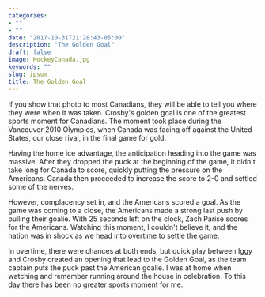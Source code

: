 ```yaml
---
categories:
- ""
- ""
date: "2017-10-31T21:28:43-05:00"
description: "The Golden Goal"
draft: false
image: HockeyCanada.jpg
keywords: ""
slug: ipsum
title: The Golden Goal
---
```


If you show that photo to most Canadians, they will be able to tell you where they were when it was taken. Crosby's golden goal is one of the greatest sports moment for Canadians. The moment took place during the Vancouver 2010 Olympics, when Canada was facing off against the United States, our close rival, in the final game for gold. 

Having the home ice advantage, the anticipation heading into the game was massive. After they dropped the puck at the beginning of the game, it didn't take long for Canada to score, quickly putting the pressure on the Americans. Canada then proceeded to increase the score to 2-0 and settled some of the nerves. 

However, complacency set in, and the Americans scored a goal. As the game was coming to a close, the Americans made a strong last push by pulling their goalie. With 25 seconds left on the clock, Zach Parise scores for the Americans. Watching this moment, I couldn't believe it, and the nation was in shock as we head into overtime to settle the game. 

In overtime, there were chances at both ends, but quick play between Iggy and Crosby created an opening that lead to the Golden Goal, as the team captain puts the puck past the American goalie. I was at home when watching and remember running around the house in celebration. To this day there has been no greater sports moment for me. 
